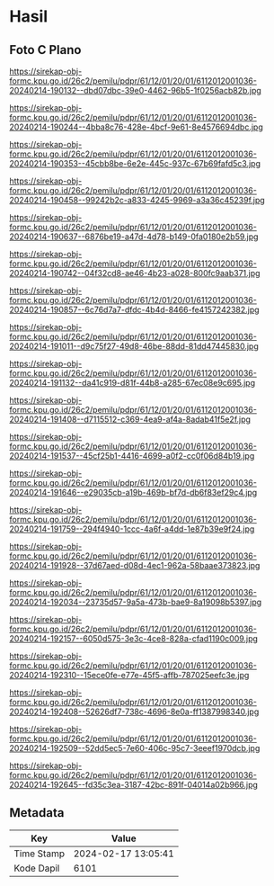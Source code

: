 # Hasil

## Foto C Plano

https://sirekap-obj-formc.kpu.go.id/26c2/pemilu/pdpr/61/12/01/20/01/6112012001036-20240214-190132--dbd07dbc-39e0-4462-96b5-1f0256acb82b.jpg

https://sirekap-obj-formc.kpu.go.id/26c2/pemilu/pdpr/61/12/01/20/01/6112012001036-20240214-190244--4bba8c76-428e-4bcf-9e61-8e4576694dbc.jpg

https://sirekap-obj-formc.kpu.go.id/26c2/pemilu/pdpr/61/12/01/20/01/6112012001036-20240214-190353--45cbb8be-6e2e-445c-937c-67b69fafd5c3.jpg

https://sirekap-obj-formc.kpu.go.id/26c2/pemilu/pdpr/61/12/01/20/01/6112012001036-20240214-190458--99242b2c-a833-4245-9969-a3a36c45239f.jpg

https://sirekap-obj-formc.kpu.go.id/26c2/pemilu/pdpr/61/12/01/20/01/6112012001036-20240214-190637--6876be19-a47d-4d78-b149-0fa0180e2b59.jpg

https://sirekap-obj-formc.kpu.go.id/26c2/pemilu/pdpr/61/12/01/20/01/6112012001036-20240214-190742--04f32cd8-ae46-4b23-a028-800fc9aab371.jpg

https://sirekap-obj-formc.kpu.go.id/26c2/pemilu/pdpr/61/12/01/20/01/6112012001036-20240214-190857--6c76d7a7-dfdc-4b4d-8466-fe4157242382.jpg

https://sirekap-obj-formc.kpu.go.id/26c2/pemilu/pdpr/61/12/01/20/01/6112012001036-20240214-191011--d9c75f27-49d8-46be-88dd-81dd47445830.jpg

https://sirekap-obj-formc.kpu.go.id/26c2/pemilu/pdpr/61/12/01/20/01/6112012001036-20240214-191132--da41c919-d81f-44b8-a285-67ec08e9c695.jpg

https://sirekap-obj-formc.kpu.go.id/26c2/pemilu/pdpr/61/12/01/20/01/6112012001036-20240214-191408--d7115512-c369-4ea9-af4a-8adab41f5e2f.jpg

https://sirekap-obj-formc.kpu.go.id/26c2/pemilu/pdpr/61/12/01/20/01/6112012001036-20240214-191537--45cf25b1-4416-4699-a0f2-cc0f06d84b19.jpg

https://sirekap-obj-formc.kpu.go.id/26c2/pemilu/pdpr/61/12/01/20/01/6112012001036-20240214-191646--e29035cb-a19b-469b-bf7d-db6f83ef29c4.jpg

https://sirekap-obj-formc.kpu.go.id/26c2/pemilu/pdpr/61/12/01/20/01/6112012001036-20240214-191759--294f4940-1ccc-4a6f-a4dd-1e87b39e9f24.jpg

https://sirekap-obj-formc.kpu.go.id/26c2/pemilu/pdpr/61/12/01/20/01/6112012001036-20240214-191928--37d67aed-d08d-4ec1-962a-58baae373823.jpg

https://sirekap-obj-formc.kpu.go.id/26c2/pemilu/pdpr/61/12/01/20/01/6112012001036-20240214-192034--23735d57-9a5a-473b-bae9-8a19098b5397.jpg

https://sirekap-obj-formc.kpu.go.id/26c2/pemilu/pdpr/61/12/01/20/01/6112012001036-20240214-192157--6050d575-3e3c-4ce8-828a-cfad1190c009.jpg

https://sirekap-obj-formc.kpu.go.id/26c2/pemilu/pdpr/61/12/01/20/01/6112012001036-20240214-192310--15ece0fe-e77e-45f5-affb-787025eefc3e.jpg

https://sirekap-obj-formc.kpu.go.id/26c2/pemilu/pdpr/61/12/01/20/01/6112012001036-20240214-192408--52626df7-738c-4696-8e0a-ff1387998340.jpg

https://sirekap-obj-formc.kpu.go.id/26c2/pemilu/pdpr/61/12/01/20/01/6112012001036-20240214-192509--52dd5ec5-7e60-406c-95c7-3eeef1970dcb.jpg

https://sirekap-obj-formc.kpu.go.id/26c2/pemilu/pdpr/61/12/01/20/01/6112012001036-20240214-192645--fd35c3ea-3187-42bc-891f-04014a02b966.jpg


## Metadata

| Key        | Value               |
| ---------- | ------------------- |
| Time Stamp | 2024-02-17 13:05:41 |
| Kode Dapil | 6101                |



